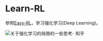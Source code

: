 # Learn-RL

参照[Easy-RL](https://github.com/datawhalechina/easy-rl)，学习强化学习(Deep Learning)。

![关于强化学习的局限的一些思考- 知乎](https://encrypted-tbn0.gstatic.com/images?q=tbn:ANd9GcQY3OtlQlLYX-3ywVzKJkhUkn1DMMakfugFyEESenfPNvGnvdD9XzBhSzUoRsEmR34v4K4&usqp=CAU)